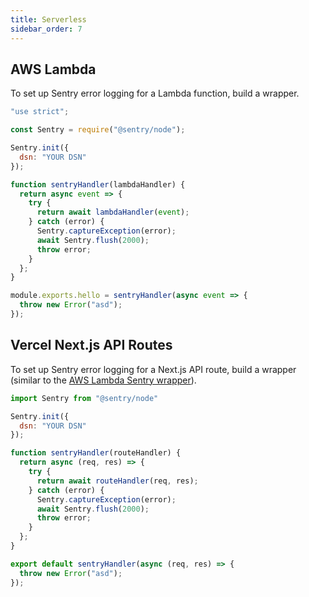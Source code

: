 ```yaml
---
title: Serverless
sidebar_order: 7
---
```


## AWS Lambda

To set up Sentry error logging for a Lambda function, build a wrapper.

```javascript
"use strict";

const Sentry = require("@sentry/node");

Sentry.init({
  dsn: "YOUR DSN"
});

function sentryHandler(lambdaHandler) {
  return async event => {
    try {
      return await lambdaHandler(event);
    } catch (error) {
      Sentry.captureException(error);
      await Sentry.flush(2000);
      throw error;
    }
  };
}

module.exports.hello = sentryHandler(async event => {
  throw new Error("asd");
});
```

## Vercel Next.js API Routes

To set up Sentry error logging for a Next.js API route, build a wrapper (similar to the [AWS Lambda Sentry wrapper](#aws-lambda)).

```javascript
import Sentry from "@sentry/node"

Sentry.init({
  dsn: "YOUR DSN"
});

function sentryHandler(routeHandler) {
  return async (req, res) => {
    try {
      return await routeHandler(req, res);
    } catch (error) {
      Sentry.captureException(error);
      await Sentry.flush(2000);
      throw error;
    }
  };
}

export default sentryHandler(async (req, res) => {
  throw new Error("asd");
});
```
